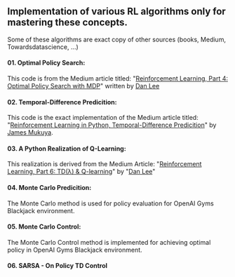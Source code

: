 ## Implementation of various RL algorithms only for mastering these concepts.

Some of these algorithms are exact copy of other sources (books, Medium, Towardsdatascience, ...)

#### 01. Optimal Policy Search: 
This code is from the Medium article titled: "[Reinforcement Learning, Part 4: Optimal Policy Search with MDP](https://medium.com/ai%C2%B3-theory-practice-business/reinforcement-learning-part-4-optimal-policy-search-with-mdp-7fc96158ea8a)" written by [Dan Lee](https://medium.com/@Adline125)

#### 02. Temporal-Difference Predicition:
This code is the exact implementation of the Medium article titled: "[Reinforcement Learning in Python, Temporal-Difference Predicition](https://medium.com/reinforcement-learning-in-python-temporal/reinforcement-learning-in-python-temporal-difference-prediction-5b3b4e46f22f)" by [James Mukuya](https://medium.com/@james.mukuya).

#### 03. A Python Realization of Q-Learning:
This realization is derived from the Medium Article: "[Reinforcement Learning, Part 6: TD(λ) & Q-learning](https://medium.com/ai%C2%B3-theory-practice-business/reinforcement-learning-part-6-td-%CE%BB-q-learning-99cdfdf4e76a)" by "[Dan Lee](https://medium.com/@Adline125)"


#### 04. Monte Carlo Predicition: 
The Monte Carlo method is used for policy evaluation for OpenAI Gyms Blackjack environment.

#### 05. Monte Carlo Control:
The Monte Carlo Control method is implemented for achieving optimal policy in OpenAI Gyms Blackjack environment.

#### 06. SARSA - On Policy TD Control

